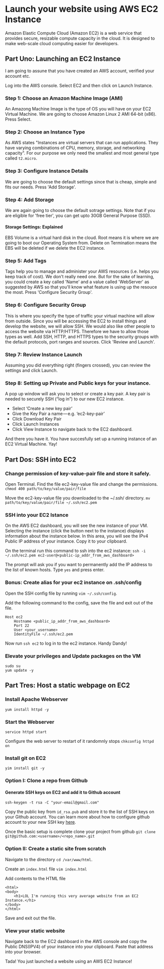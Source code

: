 # Launch your website using AWS EC2 Instance

Amazon Elastic Compute Cloud (Amazon EC2) is a web service that provides secure, resizable compute capacity in the cloud. It is designed to make web-scale cloud computing easier for developers.

## Part Uno: Launching an EC2 Instance
I am going to assune that you have created an AWS account, verified your account etc.

Log into the AWS console. Select EC2 and then click on Launch Instance.

### Step 1: Choose an Amazon Machine Image (AMI)
An Amazong Machine Image is the type of OS you will have on your EC2 Virtual Machine.
We are going to choose Amazon Linux 2 AMI 64-bit (x86). Press Select.

### Step 2: Choose an Instance Type
As AWS states "Instances are virtual servers that can run applications. They have varying combinations of CPU, memory, storage, and networking capacity". For our purpose we only need the smallest and most general type called `t2.micro`.

### Step 3: Configure Instance Details
We are going to choose the default settings since that is cheap, simple and fits our needs. Press 'Add Storage'.

### Step 4: Add Storage 
We are again going to choose the default sotrage settings. Note that if you are eligible for 'free tier', you can get upto 30GB General Purpose (SSD).

#### Storage Settings: Explained
EBS Volume is a virtual hard disk in the cloud. Root means it is where we are going to boot our Operating System from. Delete on Termination means the EBS will be deleted if we delete the EC2 instance.

### Step 5: Add Tags
Tags help you to manage and administer your AWS resources (i.e. helps you keep track of cost). We don't really need one. But for the sake of learning, you could create a key called 'Name' and a value called 'WebServer' as suggested by AWS so that you'll know what feature is using up the resouce the most. Press 'Configure Security Group'.

### Step 6: Configure Security Group
This is where you specify the type of traffic your virtual machine will allow from outside. Since you will be accessing the EC2 to install things and develop the website, we will allow SSH. We would also like other people to access the website via HTTP/HTTPS. Therefore we have to allow those types as well. Add SSH, HTTP, and HTTPS types to the security groups with the default protocols, port ranges and sources. Click 'Review and Launch'.

### Step 7: Review Instance Launch
Assuming you did everything right (fingers crossed), you can review the settings and click Launch.

### Step 8: Setting up Private and Public keys for your instance.
A pop up window will ask you to select or create a key pair. A key pair is needed to securely SSH (“log in”) to our new EC2 instance.

* Select ‘Create a new key pair’
* Give the Key Pair a name — e.g. ‘ec2-key-pair’
* Click Download Key Pair
* Click Launch Instances
* Click View Instance to navigate back to the EC2 dashboard.

And there you have it. You have succesfully set up a running instance of an EC2 Virtual Machine. Yay!



## Part Dos: SSH into EC2
### Change permission of key-value-pair file and store it safely.
Open Terminal. Find the file ec2-key-value file and change the permissions.
`chmod 400 path/to/key/value/pair/file`

Move the ec2-key-value file you downloaded to the ~/.ssh/ directory.
`mv path/to/key/value/pair/file ~/.ssh/ec2.pem`

### SSH into your EC2 Istance
On the AWS EC2 dashboard, you will see the new instance of your VM. Selecting the instance (click the button next to the instance) displays information about the instance below. In this area, you will see the IPv4 Public IP address of your instance. Copy it to your clipboard.

On the terminal run this command to ssh into the ec2 instance:
`ssh -i ~/.ssh/ec2.pem ec2-user@<public-ip_addr_from_aws_dashboard>`

The prompt will ask you if you want to permanently add the IP address to the list of known hosts. Type `yes` and press enter.

### Bonus: Create alias for your ec2 instance on .ssh/config
Open the SSH config file by running `vim ~/.ssh/config`.

Add the following command to the config, save the file and exit out of the file.
```
Host ec2
    Hostname <public_ip_addr_from_aws_dashboard>
    Port 22
    User <your_username>
    IdentityFile ~/.ssh/ec2.pem
```

Now run `ssh ec2` to log in to the ec2 instance. Handy Dandy!

### Elevate your privileges and Update packages on the VM
```
sudo su
yum update -y
```

## Part Tres: Host a static webpage on EC2
### Install Apache Webserver
`yum install httpd -y`

### Start the Webserver
`service httpd start`

Configure the web server to restart of it randomnly stops
`chkconfig httpd on`

### Install git on EC2
`yim install git -y`

### Option I: Clone a repo from Github
#### Generate SSH keys on EC2 and add it to Github account
`ssh-keygen -t rsa -C "your-email@gmail.com"`

Copy the public key from `id_rsa.pub` and store it to the list of SSH keys on your Github account. You can learn more about how to configure github account to your new SSH key [here](https://help.github.com/en/articles/adding-a-new-ssh-key-to-your-github-account). 

Once the basic setup is complete clone your project from github
`git clone git@github.com:<username>/<repo_name>.git`

### Option II: Create a static site from scratch
Navigate to the directory `cd /var/www/html`.

Create an `index.html` file
`vim index.html`

Add contents to the HTML file
```
<html>
<body>
    <h1>LOL I'm running this very average website from an EC2 Instance.</h1>
</body>
</html>
```
Save and exit out the file.


### View your static website
Navigate back to the EC2 dashboard in the AWS console and copy the Public DNS(IPV4) of your instance into your clipboard. Paste that address into your browser.

Tada! You just launched a website using an AWS EC2 Instance!
